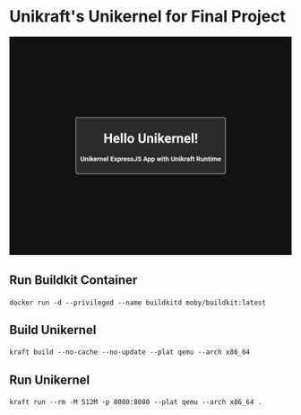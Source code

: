 # Unikraft's Unikernel for Final Project

![Web Preview](image/web_preview.png)

## Run Buildkit Container

`docker run -d --privileged --name buildkitd moby/buildkit:latest`

## Build Unikernel

`kraft build --no-cache --no-update --plat qemu --arch x86_64`

## Run Unikernel

`kraft run --rm -M 512M -p 8080:8080 --plat qemu --arch x86_64 .`
